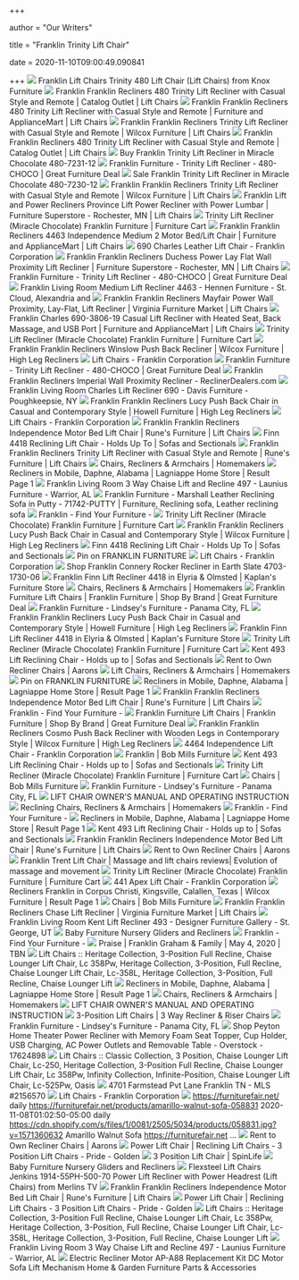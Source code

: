 +++
        
author = "Our Writers"
        
title = "Franklin Trinity Lift Chair"
        
date = 2020-11-10T09:00:49.090841
        
+++
[ ![](https://imgres.tailbase.com/rzdimg/prods/800/515908_1.jpg?width=398)](https://imgres.tailbase.com/rzdimg/prods/800/515908_1.jpg?width=398) Franklin Lift Chairs Trinity 480 Lift Chair (Lift Chairs) from Knox  Furniture
[ ![](https://imageresizer.furnituredealer.net/img/remote/images.furnituredealer.net/img/products%2Ffranklin%2Fcolor%2Fnew%20franklin%20recliners_480%207231-12-b0.jpg?width=878&height=600&scale=both&trim.threshold=80)](https://imageresizer.furnituredealer.net/img/remote/images.furnituredealer.net/img/products%2Ffranklin%2Fcolor%2Fnew%20franklin%20recliners_480%207231-12-b0.jpg?width=878&height=600&scale=both&trim.threshold=80) Franklin Franklin Recliners 480 Trinity Lift Recliner with Casual Style and  Remote | Catalog Outlet | Lift Chairs
[ ![](https://imageresizer.furnituredealer.net/img/remote/images.furnituredealer.net/img/products%2Ffranklin%2Fcolor%2Fnew%20franklin%20recliners_480%20cream-b0.jpg?width=878&height=600&scale=both&trim.threshold=80)](https://imageresizer.furnituredealer.net/img/remote/images.furnituredealer.net/img/products%2Ffranklin%2Fcolor%2Fnew%20franklin%20recliners_480%20cream-b0.jpg?width=878&height=600&scale=both&trim.threshold=80) Franklin Franklin Recliners 480 Trinity Lift Recliner with Casual Style and  Remote | Furniture and ApplianceMart | Lift Chairs
[ ![](https://imageresizer.furnituredealer.net/img/remote/images.furnituredealer.net/img/products%2Ffranklin%2Fcolor%2Fnew%20franklin%20recliners_480%20tan-b2.jpg?width=878&height=600&scale=both&trim.threshold=80)](https://imageresizer.furnituredealer.net/img/remote/images.furnituredealer.net/img/products%2Ffranklin%2Fcolor%2Fnew%20franklin%20recliners_480%20tan-b2.jpg?width=878&height=600&scale=both&trim.threshold=80) Franklin Franklin Recliners Trinity Lift Recliner with Casual Style and  Remote | Wilcox Furniture | Lift Chairs
[ ![](https://images.furnituredealer.net/img/products%2Ffranklin%2Fcolor%2Fnew%20franklin%20recliners_480%207231-12-b0.jpg)](https://images.furnituredealer.net/img/products%2Ffranklin%2Fcolor%2Fnew%20franklin%20recliners_480%207231-12-b0.jpg) Franklin Franklin Recliners 480 Trinity Lift Recliner with Casual Style and  Remote | Catalog Outlet | Lift Chairs
[ ![](https://www.localfurnitureoutlet.com/media/catalog/product/cache/1/image/9df78eab33525d08d6e5fb8d27136e95/4/8/480_trinity_AA_723112.jpg)](https://www.localfurnitureoutlet.com/media/catalog/product/cache/1/image/9df78eab33525d08d6e5fb8d27136e95/4/8/480_trinity_AA_723112.jpg) Buy Franklin Trinity Lift Recliner in Miracle Chocolate 480-7231-12
[ ![](https://greatfurnituredeal.com/media/catalog/product/cache/96ecf088ce8f63d57cd5da7bc572a359/4/8/480_trinity_chocolate.jpg)](https://greatfurnituredeal.com/media/catalog/product/cache/96ecf088ce8f63d57cd5da7bc572a359/4/8/480_trinity_chocolate.jpg) Franklin Furniture - Trinity Lift Recliner - 480-CHOCO | Great Furniture  Deal
[ ![](https://www.localfurnitureoutlet.com/media/catalog/product/cache/1/image/9df78eab33525d08d6e5fb8d27136e95/4/8/480-7230-12_1_3.jpg)](https://www.localfurnitureoutlet.com/media/catalog/product/cache/1/image/9df78eab33525d08d6e5fb8d27136e95/4/8/480-7230-12_1_3.jpg) Sale Franklin Trinity Lift Recliner in Miracle Chocolate 480-7230-12
[ ![](https://images.furnituredealer.net/img/products%2Ffranklin%2Fcolor%2Fnew%20franklin%20recliners_480%20tan-b0.jpg)](https://images.furnituredealer.net/img/products%2Ffranklin%2Fcolor%2Fnew%20franklin%20recliners_480%20tan-b0.jpg) Franklin Franklin Recliners Trinity Lift Recliner with Casual Style and  Remote | Wilcox Furniture | Lift Chairs
[ ![](https://imageresizer.furnituredealer.net/img/remote/images.furnituredealer.net/img/products%2Ffranklin%2Fcolor%2Flift%20and%20power%20recliners%20fr_486%208626-15-b1.jpg?width=878&height=600&scale=both&trim.threshold=80)](https://imageresizer.furnituredealer.net/img/remote/images.furnituredealer.net/img/products%2Ffranklin%2Fcolor%2Flift%20and%20power%20recliners%20fr_486%208626-15-b1.jpg?width=878&height=600&scale=both&trim.threshold=80) Franklin Lift and Power Recliners Province Lift Power Recliner with Power  Lumbar | Furniture Superstore - Rochester, MN | Lift Chairs
[ ![](https://smhttp-ssl-77687.nexcesscdn.net/media/catalog/product/4/8/480-7230-12-recliner-3.jpg)](https://smhttp-ssl-77687.nexcesscdn.net/media/catalog/product/4/8/480-7230-12-recliner-3.jpg) Trinity Lift Recliner (Miracle Chocolate) Franklin Furniture | Furniture  Cart
[ ![](https://imageresizer.furnituredealer.net/img/remote/images.furnituredealer.net/img/products%2Ffranklin%2Fcolor%2Fnew%20franklin%20recliners_4463-1608-12-b1.jpg?width=878&height=600&scale=both&trim.threshold=80)](https://imageresizer.furnituredealer.net/img/remote/images.furnituredealer.net/img/products%2Ffranklin%2Fcolor%2Fnew%20franklin%20recliners_4463-1608-12-b1.jpg?width=878&height=600&scale=both&trim.threshold=80) Franklin Franklin Recliners 4463 Independence Medium 2 Motor Bed/Lift Chair  | Furniture and ApplianceMart | Lift Chairs
[ ![](http://franklincorp.com/wp-content/uploads/2020/01/690_LM90-06BisonLightGray_2000px.jpg)](http://franklincorp.com/wp-content/uploads/2020/01/690_LM90-06BisonLightGray_2000px.jpg) 690 Charles Leather Lift Chair - Franklin Corporation
[ ![](https://images.furnituredealer.net/img/products%2Ffranklin%2Fcolor%2Fnew%20franklin%20recliners_3575-01-3750-07-b1.jpg)](https://images.furnituredealer.net/img/products%2Ffranklin%2Fcolor%2Fnew%20franklin%20recliners_3575-01-3750-07-b1.jpg) Franklin Franklin Recliners Duchess Power Lay Flat Wall Proximity Lift  Recliner | Furniture Superstore - Rochester, MN | Lift Chairs
[ ![](https://greatfurnituredeal.com/media/catalog/product/cache/96ecf088ce8f63d57cd5da7bc572a359/r/e/reclined_1.jpg)](https://greatfurnituredeal.com/media/catalog/product/cache/96ecf088ce8f63d57cd5da7bc572a359/r/e/reclined_1.jpg) Franklin Furniture - Trinity Lift Recliner - 480-CHOCO | Great Furniture  Deal
[ ![](https://images2.imgix.net/p4dbimg/591/images/4463_1608-25bauercamel_lifted_web.jpg?fit=fill&trim=color&trimcolor=FFFFFF&trimtol=5&bg=FFFFFF&w=768&h=576&fm=pjpg&auto=format)](https://images2.imgix.net/p4dbimg/591/images/4463_1608-25bauercamel_lifted_web.jpg?fit=fill&trim=color&trimcolor=FFFFFF&trimtol=5&bg=FFFFFF&w=768&h=576&fm=pjpg&auto=format) Franklin Living Room Medium Lift Recliner 4463 - Hennen Furniture - St.  Cloud, Alexandria and
[ ![](https://imageresizer.furnituredealer.net/img/remote/images.furnituredealer.net/img/products%2Ffranklin%2Fcolor%2Fnew%20franklin%20recliners_3516-8334-16-b1.jpg?width=878&height=600&scale=both&trim.threshold=80)](https://imageresizer.furnituredealer.net/img/remote/images.furnituredealer.net/img/products%2Ffranklin%2Fcolor%2Fnew%20franklin%20recliners_3516-8334-16-b1.jpg?width=878&height=600&scale=both&trim.threshold=80) Franklin Franklin Recliners Mayfair Power Wall Proximity, Lay-Flat, Lift  Recliner | Virginia Furniture Market | Lift Chairs
[ ![](https://images.furnituredealer.net/img/products%2Ffranklin%2Fcolor%2Fcharles%20690_690%20linen-b1.jpg)](https://images.furnituredealer.net/img/products%2Ffranklin%2Fcolor%2Fcharles%20690_690%20linen-b1.jpg) Franklin Charles 690-3806-19 Casual Lift Recliner with Heated Seat, Back  Massage, and USB Port | Furniture and ApplianceMart | Lift Chairs
[ ![](https://smhttp-ssl-77687.nexcesscdn.net/media/catalog/product/4/8/480-7230-12-recliner-2.jpg)](https://smhttp-ssl-77687.nexcesscdn.net/media/catalog/product/4/8/480-7230-12-recliner-2.jpg) Trinity Lift Recliner (Miracle Chocolate) Franklin Furniture | Furniture  Cart
[ ![](https://imageresizer.furnituredealer.net/img/remote/images.furnituredealer.net/img/products%2Ffranklin%2Fcolor%2Fnew%20franklin%20recliners_534-3522-46-b1.jpg?width=878&height=600&scale=both&trim.threshold=80)](https://imageresizer.furnituredealer.net/img/remote/images.furnituredealer.net/img/products%2Ffranklin%2Fcolor%2Fnew%20franklin%20recliners_534-3522-46-b1.jpg?width=878&height=600&scale=both&trim.threshold=80) Franklin Franklin Recliners Winslow Push Back Recliner | Wilcox Furniture |  High Leg Recliners
[ ![](http://franklincorp.com/wp-content/uploads/2019/12/493-8038-24_2-400x400.jpg)](http://franklincorp.com/wp-content/uploads/2019/12/493-8038-24_2-400x400.jpg) Lift Chairs - Franklin Corporation
[ ![](https://greatfurnituredeal.com/media/catalog/product/cache/96ecf088ce8f63d57cd5da7bc572a359/c/h/chocolate_2_23.jpg)](https://greatfurnituredeal.com/media/catalog/product/cache/96ecf088ce8f63d57cd5da7bc572a359/c/h/chocolate_2_23.jpg) Franklin Furniture - Trinity Lift Recliner - 480-CHOCO | Great Furniture  Deal
[ ![](http://imageresizer.furnituredealer.net/img/remote/s3-us-west-2.amazonaws.com/fdn-images-2/img/products%2Ffranklin%2Fcolor%2Fnew%20franklin%20recliners_7706-8233-12-b0.jpg?scale=both&width=500&height=500&f.sharpen=25&down.preserve=0)](http://imageresizer.furnituredealer.net/img/remote/s3-us-west-2.amazonaws.com/fdn-images-2/img/products%2Ffranklin%2Fcolor%2Fnew%20franklin%20recliners_7706-8233-12-b0.jpg?scale=both&width=500&height=500&f.sharpen=25&down.preserve=0) Franklin Franklin Recliners Imperial Wall Proximity Recliner -  ReclinerDealers.com
[ ![](https://images2.imgix.net/p4dbimg/591/images/690_3806-05handwovenpewter_1000px.jpg?trim=color&trimcolor=FFFFFF&trimtol=5&w=1024&h=768&fm=pjpg&auto=format)](https://images2.imgix.net/p4dbimg/591/images/690_3806-05handwovenpewter_1000px.jpg?trim=color&trimcolor=FFFFFF&trimtol=5&w=1024&h=768&fm=pjpg&auto=format) Franklin Living Room Charles Lift Recliner 690 - Davis Furniture -  Poughkeepsie, NY
[ ![](https://images.furnituredealer.net/img/products%2Ffranklin%2Fcolor%2Fnew%20franklin%20recliners_526%203214-26-b0.jpg)](https://images.furnituredealer.net/img/products%2Ffranklin%2Fcolor%2Fnew%20franklin%20recliners_526%203214-26-b0.jpg) Franklin Franklin Recliners Lucy Push Back Chair in Casual and Contemporary  Style | Howell Furniture | High Leg Recliners
[ ![](http://franklincorp.com/wp-content/uploads/2019/12/494-840515_1-400x400.jpg)](http://franklincorp.com/wp-content/uploads/2019/12/494-840515_1-400x400.jpg) Lift Chairs - Franklin Corporation
[ ![](https://images.furnituredealer.net/img/products%2Ffranklin%2Fcolor%2Fnew%20franklin%20recliners_7726-3769-15-m1.jpg)](https://images.furnituredealer.net/img/products%2Ffranklin%2Fcolor%2Fnew%20franklin%20recliners_7726-3769-15-m1.jpg) Franklin Franklin Recliners Independence Motor Bed Lift Chair | Rune's  Furniture | Lift Chairs
[ ![](https://cdn.sofasandsectionals.com/images/photos/87014.original.jpg?1561063078)](https://cdn.sofasandsectionals.com/images/photos/87014.original.jpg?1561063078) Finn 4418 Reclining Lift Chair - Holds Up To | Sofas and Sectionals
[ ![](https://images.furnituredealer.net/img/fabrics%2Ffranklin%2Ftan-s.jpg)](https://images.furnituredealer.net/img/fabrics%2Ffranklin%2Ftan-s.jpg) Franklin Franklin Recliners Trinity Lift Recliner with Casual Style and  Remote | Rune's Furniture | Lift Chairs
[ ![](https://homemakersfurniture.scene7.com/is/image/HomemakersFurniture/LZBY133555_CATHEROIMG?wid=718&hei=249)](https://homemakersfurniture.scene7.com/is/image/HomemakersFurniture/LZBY133555_CATHEROIMG?wid=718&hei=249) Chairs, Recliners & Armchairs | Homemakers
[ ![](https://imageresizer.furnituredealer.net/img/remote/images.furnituredealer.net/img/products%2Ffranklin%2Fcolor%2Fbellamy%20773_4773-3960-05-b1.jpg?width=450&height=450&scale=both&trim.threshold=80)](https://imageresizer.furnituredealer.net/img/remote/images.furnituredealer.net/img/products%2Ffranklin%2Fcolor%2Fbellamy%20773_4773-3960-05-b1.jpg?width=450&height=450&scale=both&trim.threshold=80) Recliners in Mobile, Daphne, Alabama | Lagniappe Home Store | Result Page 1
[ ![](https://images2.imgix.net/p4dbimg/591/images/497_lm92-04antiguadarkgray_2000px.jpg?fit=fill&trim=color&trimcolor=FFFFFF&trimtol=5&bg=FFFFFF&w=768&h=576&fm=pjpg&auto=format)](https://images2.imgix.net/p4dbimg/591/images/497_lm92-04antiguadarkgray_2000px.jpg?fit=fill&trim=color&trimcolor=FFFFFF&trimtol=5&bg=FFFFFF&w=768&h=576&fm=pjpg&auto=format) Franklin Living Room 3 Way Chaise Lift and Recline 497 - Launius Furniture  - Warrior, AL
[ ![](https://i.pinimg.com/originals/09/a8/e2/09a8e29ad07b28e0c76477d1e73f9da7.jpg)](https://i.pinimg.com/originals/09/a8/e2/09a8e29ad07b28e0c76477d1e73f9da7.jpg) Franklin Furniture - Marshall Leather Reclining Sofa in Putty - 71742-PUTTY  | Furniture, Reclining sofa, Leather reclining sofa
[ ![](https://images.furnituredealer.net/img/products%2Ffranklin%2Fcolor%2Fwestwood%20341_34134-3767-15-m1.jpg)](https://images.furnituredealer.net/img/products%2Ffranklin%2Fcolor%2Fwestwood%20341_34134-3767-15-m1.jpg) Franklin - Find Your Furniture -
[ ![](https://smhttp-ssl-77687.nexcesscdn.net/media/catalog/product/cache/1/small_image/295x295/9df78eab33525d08d6e5fb8d27136e95/3/3/3380225-recliner-1.jpg)](https://smhttp-ssl-77687.nexcesscdn.net/media/catalog/product/cache/1/small_image/295x295/9df78eab33525d08d6e5fb8d27136e95/3/3/3380225-recliner-1.jpg) Trinity Lift Recliner (Miracle Chocolate) Franklin Furniture | Furniture  Cart
[ ![](https://imageresizer.furnituredealer.net/img/remote/images.furnituredealer.net/img/products%2Ffranklin%2Fcolor%2Fnew%20franklin%20recliners_526%203324-45-b0.jpg?width=878&height=600&scale=both&trim.threshold=80)](https://imageresizer.furnituredealer.net/img/remote/images.furnituredealer.net/img/products%2Ffranklin%2Fcolor%2Fnew%20franklin%20recliners_526%203324-45-b0.jpg?width=878&height=600&scale=both&trim.threshold=80) Franklin Franklin Recliners Lucy Push Back Chair in Casual and Contemporary  Style | Wilcox Furniture | High Leg Recliners
[ ![](https://cdn.sofasandsectionals.com/images/photos/87017.original.jpg?1561063082)](https://cdn.sofasandsectionals.com/images/photos/87017.original.jpg?1561063082) Finn 4418 Reclining Lift Chair - Holds Up To | Sofas and Sectionals
[ ![](https://i.pinimg.com/originals/7c/fa/ee/7cfaeee1184a78d10d1c6ecc08cb70c3.jpg)](https://i.pinimg.com/originals/7c/fa/ee/7cfaeee1184a78d10d1c6ecc08cb70c3.jpg) Pin on FRANKLIN FURNITURE
[ ![](http://franklincorp.com/wp-content/uploads/2019/12/660-3768-15_1-400x400.jpg)](http://franklincorp.com/wp-content/uploads/2019/12/660-3768-15_1-400x400.jpg) Lift Chairs - Franklin Corporation
[ ![](https://www.localfurnitureoutlet.com/media/catalog/product/cache/1/image/9df78eab33525d08d6e5fb8d27136e95/4/7/4703-1730-06_1.jpg)](https://www.localfurnitureoutlet.com/media/catalog/product/cache/1/image/9df78eab33525d08d6e5fb8d27136e95/4/7/4703-1730-06_1.jpg) Shop Franklin Connery Rocker Recliner in Earth Slate 4703-1730-06
[ ![](https://images2.imgix.net/p4dbimg/591/images/4418-saddle-7506-13-reclined.jpg?trim=color&trimcolor=FFFFFF&trimtol=5&w=1024&h=768&fm=pjpg&auto=format)](https://images2.imgix.net/p4dbimg/591/images/4418-saddle-7506-13-reclined.jpg?trim=color&trimcolor=FFFFFF&trimtol=5&w=1024&h=768&fm=pjpg&auto=format) Franklin Finn Lift Recliner 4418 in Elyria & Olmsted | Kaplan's Furniture  Store
[ ![](https://homemakersfurniture.scene7.com/is/image/HomemakersFurniture/AshleyAlenya43612?wid=350&hei=350)](https://homemakersfurniture.scene7.com/is/image/HomemakersFurniture/AshleyAlenya43612?wid=350&hei=350) Chairs, Recliners & Armchairs | Homemakers
[ ![](https://greatfurnituredeal.com/media/catalog/product/cache/9d59d10e1be753817d116ae51b392012/c/a/cafe_23_2_1_1_1_1_1.jpg)](https://greatfurnituredeal.com/media/catalog/product/cache/9d59d10e1be753817d116ae51b392012/c/a/cafe_23_2_1_1_1_1_1.jpg) Franklin Furniture Lift Chairs | Franklin Furniture | Shop By Brand | Great  Furniture Deal
[ ![](https://images2.imgix.net/p4dbimg/591/images/2160_3525-07hobbsflannel_angled_2000px.jpg?fit=fill&trim=color&trimcolor=FFFFFF&trimtol=5&bg=FFFFFF&w=384&h=288&fm=pjpg&auto=format)](https://images2.imgix.net/p4dbimg/591/images/2160_3525-07hobbsflannel_angled_2000px.jpg?fit=fill&trim=color&trimcolor=FFFFFF&trimtol=5&bg=FFFFFF&w=384&h=288&fm=pjpg&auto=format) Franklin Furniture - Lindsey's Furniture - Panama City, FL
[ ![](https://images.furnituredealer.net/img/products%2Ffranklin%2Fcolor%2Fnew%20franklin%20recliners_526%203216-28-b0.jpg)](https://images.furnituredealer.net/img/products%2Ffranklin%2Fcolor%2Fnew%20franklin%20recliners_526%203216-28-b0.jpg) Franklin Franklin Recliners Lucy Push Back Chair in Casual and Contemporary  Style | Howell Furniture | High Leg Recliners
[ ![](https://images2.imgix.net/p4dbimg/591/images/4418-saddle-7506-13-lifted.jpg?trim=color&trimcolor=FFFFFF&trimtol=5&w=1024&h=768&fm=pjpg&auto=format)](https://images2.imgix.net/p4dbimg/591/images/4418-saddle-7506-13-lifted.jpg?trim=color&trimcolor=FFFFFF&trimtol=5&w=1024&h=768&fm=pjpg&auto=format) Franklin Finn Lift Recliner 4418 in Elyria & Olmsted | Kaplan's Furniture  Store
[ ![](https://smhttp-ssl-77687.nexcesscdn.net/media/catalog/product/cache/1/small_image/295x295/9df78eab33525d08d6e5fb8d27136e95/M/G/MGEN-812P-FLI-recliner-1.jpg)](https://smhttp-ssl-77687.nexcesscdn.net/media/catalog/product/cache/1/small_image/295x295/9df78eab33525d08d6e5fb8d27136e95/M/G/MGEN-812P-FLI-recliner-1.jpg) Trinity Lift Recliner (Miracle Chocolate) Franklin Furniture | Furniture  Cart
[ ![](https://cdn.sofasandsectionals.com/images/photos/141951.original.?1597089355)](https://cdn.sofasandsectionals.com/images/photos/141951.original.?1597089355) Kent 493 Lift Reclining Chair - Holds up to | Sofas and Sectionals
[ ![](https://www.aarons.com/dw/image/v2/BBZS_PRD/on/demandware.static/-/Sites-aarons_master/default/dw2acd7d6b/Furniture/7833QL0_01.jpg?sw=380&sh=380&sm=fit)](https://www.aarons.com/dw/image/v2/BBZS_PRD/on/demandware.static/-/Sites-aarons_master/default/dw2acd7d6b/Furniture/7833QL0_01.jpg?sw=380&sh=380&sm=fit) Rent to Own Recliner Chairs | Aarons
[ ![](https://homemakersfurniture.scene7.com/is/image/HomemakersFurniture/leatherchair_1?wid=350&hei=350)](https://homemakersfurniture.scene7.com/is/image/HomemakersFurniture/leatherchair_1?wid=350&hei=350) Lift Chairs, Recliners & Armchairs | Homemakers
[ ![](https://i.pinimg.com/originals/54/5f/eb/545feb3c73f1ea4fc16fa93395308927.jpg)](https://i.pinimg.com/originals/54/5f/eb/545feb3c73f1ea4fc16fa93395308927.jpg) Pin on FRANKLIN FURNITURE
[ ![](https://imageresizer.furnituredealer.net/img/remote/images.furnituredealer.net/img/products%2Fbest_home_furnishings%2Fcolor%2Fmedium%20recliners_-1353563991-21602-b0.jpg?width=450&height=450&scale=both&trim.threshold=80)](https://imageresizer.furnituredealer.net/img/remote/images.furnituredealer.net/img/products%2Fbest_home_furnishings%2Fcolor%2Fmedium%20recliners_-1353563991-21602-b0.jpg?width=450&height=450&scale=both&trim.threshold=80) Recliners in Mobile, Daphne, Alabama | Lagniappe Home Store | Result Page 1
[ ![](https://images.furnituredealer.net/img/products%2Ffranklin%2Fcolor%2Fnew%20franklin%20recliners_4585-1616-16-m1.jpg)](https://images.furnituredealer.net/img/products%2Ffranklin%2Fcolor%2Fnew%20franklin%20recliners_4585-1616-16-m1.jpg) Franklin Franklin Recliners Independence Motor Bed Lift Chair | Rune's  Furniture | Lift Chairs
[ ![](https://images.furnituredealer.net/img/products%2Ffranklin%2Fcolor%2F885%20by%20franklin_88518-3631-05-m1.jpg)](https://images.furnituredealer.net/img/products%2Ffranklin%2Fcolor%2F885%20by%20franklin_88518-3631-05-m1.jpg) Franklin - Find Your Furniture -
[ ![](https://greatfurnituredeal.com/media/catalog/product/cache/9d59d10e1be753817d116ae51b392012/8/8/88520-4.jpg)](https://greatfurnituredeal.com/media/catalog/product/cache/9d59d10e1be753817d116ae51b392012/8/8/88520-4.jpg) Franklin Furniture Lift Chairs | Franklin Furniture | Shop By Brand | Great  Furniture Deal
[ ![](https://images.furnituredealer.net/img/products%2Ffranklin%2Fcolor%2Fnew%20franklin%20recliners_504%208246-06-b0.jpg)](https://images.furnituredealer.net/img/products%2Ffranklin%2Fcolor%2Fnew%20franklin%20recliners_504%208246-06-b0.jpg) Franklin Franklin Recliners Cosmo Push Back Recliner with Wooden Legs in  Contemporary Style | Wilcox Furniture | High Leg Recliners
[ ![](http://franklincorp.com/wp-content/uploads/2019/12/4464-1312-16_2.jpg)](http://franklincorp.com/wp-content/uploads/2019/12/4464-1312-16_2.jpg) 4464 Independence Lift Chair - Franklin Corporation
[ ![](https://images2.imgix.net/p4dbimg/p171/images/56boston-0.jpg?fit=fill&trim=color&trimcolor=FFFFFF&trimtol=5&bg=FFFFFF&w=384&h=288&fm=pjpg&auto=format)](https://images2.imgix.net/p4dbimg/p171/images/56boston-0.jpg?fit=fill&trim=color&trimcolor=FFFFFF&trimtol=5&bg=FFFFFF&w=384&h=288&fm=pjpg&auto=format) Franklin | Bob Mills Furniture
[ ![](https://cdn.sofasandsectionals.com/images/photos/141949.original.?1597089350)](https://cdn.sofasandsectionals.com/images/photos/141949.original.?1597089350) Kent 493 Lift Reclining Chair - Holds up to | Sofas and Sectionals
[ ![](https://smhttp-ssl-77687.nexcesscdn.net/media/catalog/product/cache/1/small_image/295x295/9df78eab33525d08d6e5fb8d27136e95/7/-/7-3058-5460-85-recliner-1.jpg)](https://smhttp-ssl-77687.nexcesscdn.net/media/catalog/product/cache/1/small_image/295x295/9df78eab33525d08d6e5fb8d27136e95/7/-/7-3058-5460-85-recliner-1.jpg) Trinity Lift Recliner (Miracle Chocolate) Franklin Furniture | Furniture  Cart
[ ![](https://images2.imgix.net/p4dbimg/p171/images/lea-char-boston-0.jpg?fit=fill&trim=color&trimcolor=FFFFFF&trimtol=5&bg=FFFFFF&w=384&h=288&fm=pjpg&auto=format)](https://images2.imgix.net/p4dbimg/p171/images/lea-char-boston-0.jpg?fit=fill&trim=color&trimcolor=FFFFFF&trimtol=5&bg=FFFFFF&w=384&h=288&fm=pjpg&auto=format) Chairs | Bob Mills Furniture
[ ![](https://images2.imgix.net/p4dbimg/591/images/30942_3826-04silvertonchar_front_web.jpg?fit=fill&trim=color&trimcolor=FFFFFF&trimtol=5&bg=FFFFFF&w=384&h=288&fm=pjpg&auto=format)](https://images2.imgix.net/p4dbimg/591/images/30942_3826-04silvertonchar_front_web.jpg?fit=fill&trim=color&trimcolor=FFFFFF&trimtol=5&bg=FFFFFF&w=384&h=288&fm=pjpg&auto=format) Franklin Furniture - Lindsey's Furniture - Panama City, FL
[ ![](x-raw-image:///d2aa99e4f103103318a100c5df4c074464123155ff180ad1bca519aab59a733f)](x-raw-image:///d2aa99e4f103103318a100c5df4c074464123155ff180ad1bca519aab59a733f) LIFT CHAIR OWNER'S MANUAL AND OPERATING INSTRUCTION
[ ![](https://homemakersfurniture.scene7.com/is/image/HomemakersFurniture/LaZBoyMorrison420904?wid=350&hei=350)](https://homemakersfurniture.scene7.com/is/image/HomemakersFurniture/LaZBoyMorrison420904?wid=350&hei=350) Reclining Chairs, Recliners & Armchairs | Homemakers
[ ![](https://images.furnituredealer.net/img/products%2Ffranklin%2Fcolor%2Fteagan%20840_84088-8708-14%2B84018-8708-14-m1.jpg)](https://images.furnituredealer.net/img/products%2Ffranklin%2Fcolor%2Fteagan%20840_84088-8708-14%2B84018-8708-14-m1.jpg) Franklin - Find Your Furniture -
[ ![](https://imageresizer.furnituredealer.net/img/remote/images.furnituredealer.net/img/products%2Fbest_home_furnishings%2Fcolor%2Ftryp_5ni25sc-22177-b0.jpg?width=450&height=450&scale=both&trim.threshold=80)](https://imageresizer.furnituredealer.net/img/remote/images.furnituredealer.net/img/products%2Fbest_home_furnishings%2Fcolor%2Ftryp_5ni25sc-22177-b0.jpg?width=450&height=450&scale=both&trim.threshold=80) Recliners in Mobile, Daphne, Alabama | Lagniappe Home Store | Result Page 1
[ ![](https://cdn.sofasandsectionals.com/images/photos/141947.original.?1597089345)](https://cdn.sofasandsectionals.com/images/photos/141947.original.?1597089345) Kent 493 Lift Reclining Chair - Holds up to | Sofas and Sectionals
[ ![](https://images.furnituredealer.net/img/products%2Ffranklin%2Fcolor%2Fnew%20franklin%20recliners_2160-3202-65-m1.jpg)](https://images.furnituredealer.net/img/products%2Ffranklin%2Fcolor%2Fnew%20franklin%20recliners_2160-3202-65-m1.jpg) Franklin Franklin Recliners Independence Motor Bed Lift Chair | Rune's  Furniture | Lift Chairs
[ ![](https://www.aarons.com/dw/image/v2/BBZS_PRD/on/demandware.static/-/Sites-aarons_master/default/dw98cc803a/Furniture/7833TW4_01.jpg?sw=380&sh=380&sm=fit)](https://www.aarons.com/dw/image/v2/BBZS_PRD/on/demandware.static/-/Sites-aarons_master/default/dw98cc803a/Furniture/7833TW4_01.jpg?sw=380&sh=380&sm=fit) Rent to Own Recliner Chairs | Aarons
[ ![](http://www.artformstudio.com/wp-content/uploads/2017/06/5555-Series-Sleeper-Reclining-Lift-Chair-with-Magazine-Pocket-300x300.jpg)](http://www.artformstudio.com/wp-content/uploads/2017/06/5555-Series-Sleeper-Reclining-Lift-Chair-with-Magazine-Pocket-300x300.jpg) Franklin Trent Lift Chair | Massage and lift chairs reviews| Evolution of  massage and movement
[ ![](https://smhttp-ssl-77687.nexcesscdn.net/media/catalog/product/cache/1/small_image/295x295/9df78eab33525d08d6e5fb8d27136e95/6/0/600086-glider-1.jpg)](https://smhttp-ssl-77687.nexcesscdn.net/media/catalog/product/cache/1/small_image/295x295/9df78eab33525d08d6e5fb8d27136e95/6/0/600086-glider-1.jpg) Trinity Lift Recliner (Miracle Chocolate) Franklin Furniture | Furniture  Cart
[ ![](http://franklincorp.com/wp-content/uploads/2020/08/441_3003-07PrincetonPlatinum_Front_web-400x400.jpg)](http://franklincorp.com/wp-content/uploads/2020/08/441_3003-07PrincetonPlatinum_Front_web-400x400.jpg) 441 Apex Lift Chair - Franklin Corporation
[ ![](https://imageresizer.furnituredealer.net/img/remote/images.furnituredealer.net/img/products%2Ffranklin%2Fcolor%2Fnew%20franklin%20recliners_526-3511-05-bbjjgd2__au-f33n7pvtvtq.jpg?width=450&height=450&scale=both&trim.threshold=80)](https://imageresizer.furnituredealer.net/img/remote/images.furnituredealer.net/img/products%2Ffranklin%2Fcolor%2Fnew%20franklin%20recliners_526-3511-05-bbjjgd2__au-f33n7pvtvtq.jpg?width=450&height=450&scale=both&trim.threshold=80) Recliners Franklin in Corpus Christi, Kingsville, Calallen, Texas | Wilcox  Furniture | Result Page 1
[ ![](https://images2.imgix.net/p4dbimg/p171/images/duke%20recliner.jpg?fit=fill&trim=color&trimcolor=FFFFFF&trimtol=5&bg=FFFFFF&w=384&h=288&fm=pjpg&auto=format)](https://images2.imgix.net/p4dbimg/p171/images/duke%20recliner.jpg?fit=fill&trim=color&trimcolor=FFFFFF&trimtol=5&bg=FFFFFF&w=384&h=288&fm=pjpg&auto=format) Chairs | Bob Mills Furniture
[ ![](https://images.furnituredealer.net/img/fabrics%2Ffranklin%2F3633-15-s.jpg)](https://images.furnituredealer.net/img/fabrics%2Ffranklin%2F3633-15-s.jpg) Franklin Franklin Recliners Chase Lift Recliner | Virginia Furniture Market  | Lift Chairs
[ ![](https://ec2b-css.imgix.net/cid17/css/1673/logo.png)](https://ec2b-css.imgix.net/cid17/css/1673/logo.png) Franklin Living Room Kent Lift Recliner 493 - Designer Furniture Gallery -  St. George, UT
[ ![](https://www.destinationbabykids.com/images/franklinnben/franklinben-tahoma-stonegrey.jpg)](https://www.destinationbabykids.com/images/franklinnben/franklinben-tahoma-stonegrey.jpg) Baby Furniture Nursery Gliders and Recliners
[ ![](https://images.furnituredealer.net/img/products%2Ffranklin%2Fcolor%2F887%20by%20franklin_887-59%2B50%2B19-3736-17-m1.jpg)](https://images.furnituredealer.net/img/products%2Ffranklin%2Fcolor%2F887%20by%20franklin_887-59%2B50%2B19-3736-17-m1.jpg) Franklin - Find Your Furniture -
[ ![](https://vhx.imgix.net/tbn/assets/ebe1cdce-47dd-47e2-a62b-a17aaf13ada8.jpg?fit=crop&fm=jpg&h=720&q=85&w=1280)](https://vhx.imgix.net/tbn/assets/ebe1cdce-47dd-47e2-a62b-a17aaf13ada8.jpg?fit=crop&fm=jpg&h=720&q=85&w=1280) Praise | Franklin Graham & Family | May 4, 2020 | TBN
[ ![](https://secure.hmepowerweb.com/Resources/Uploads/e5dd8b28-fa45-41c3-a3b3-3a4086b90dbb.jpg)](https://secure.hmepowerweb.com/Resources/Uploads/e5dd8b28-fa45-41c3-a3b3-3a4086b90dbb.jpg) Lift Chairs :: Heritage Collection, 3-Position Full Recline, Chaise Lounger Lift  Chair, Lc 358Pw, Heritage Collection, 3-Position, Full Recline, Chaise  Lounger Lift Chair, Lc-358L, Heritage Collection, 3-Position, Full Recline,  Chaise Lounger Lift
[ ![](https://imageresizer.furnituredealer.net/img/remote/images.furnituredealer.net/img/products%2Fbest_home_furnishings%2Fcolor%2Fpetite%20recliners_9aw25-b2.jpg?width=450&height=450&scale=both&trim.threshold=80)](https://imageresizer.furnituredealer.net/img/remote/images.furnituredealer.net/img/products%2Fbest_home_furnishings%2Fcolor%2Fpetite%20recliners_9aw25-b2.jpg?width=450&height=450&scale=both&trim.threshold=80) Recliners in Mobile, Daphne, Alabama | Lagniappe Home Store | Result Page 1
[ ![](https://homemakersfurniture.scene7.com/is/image/HomemakersFurniture/AshleyCimarosse453003?wid=350&hei=350)](https://homemakersfurniture.scene7.com/is/image/HomemakersFurniture/AshleyCimarosse453003?wid=350&hei=350) Chairs, Recliners & Armchairs | Homemakers
[ ![](x-raw-image:///8b98ee6360f7747af9347937fff44a5a0f799b451ef1725c69767a0498bd7183)](x-raw-image:///8b98ee6360f7747af9347937fff44a5a0f799b451ef1725c69767a0498bd7183) LIFT CHAIR OWNER'S MANUAL AND OPERATING INSTRUCTION
[ ![](https://www.parentgiving.com/images/product_large/l-heritage-chairs-7079-4704.jpg)](https://www.parentgiving.com/images/product_large/l-heritage-chairs-7079-4704.jpg) 3-Position Lift Chairs | 3 Way Recliner & Riser Chairs
[ ![](https://images2.imgix.net/p4dbimg/591/images/808_oslo_af_351408.jpg?fit=fill&trim=color&trimcolor=FFFFFF&trimtol=5&bg=FFFFFF&w=384&h=288&fm=pjpg&auto=format)](https://images2.imgix.net/p4dbimg/591/images/808_oslo_af_351408.jpg?fit=fill&trim=color&trimcolor=FFFFFF&trimtol=5&bg=FFFFFF&w=384&h=288&fm=pjpg&auto=format) Franklin Furniture - Lindsey's Furniture - Panama City, FL
[ ![](https://ak1.ostkcdn.com/images/products/17624898/Peyton-Home-Theater-Power-Recliner-with-Memory-Foam-Seat-Topper-Cup-Holder-USB-Charging-AC-Power-Outlets-and-Removable-Table-3017eed9-4370-460a-a837-66f46fcd819a.jpg)](https://ak1.ostkcdn.com/images/products/17624898/Peyton-Home-Theater-Power-Recliner-with-Memory-Foam-Seat-Topper-Cup-Holder-USB-Charging-AC-Power-Outlets-and-Removable-Table-3017eed9-4370-460a-a837-66f46fcd819a.jpg) Shop Peyton Home Theater Power Recliner with Memory Foam Seat Topper, Cup  Holder, USB Charging, AC Power Outlets and Removable Table - Overstock -  17624898
[ ![](https://marvel-b1-cdn.bc0a.com/f00000000188701/secure.hmepowerweb.com/Resources/Uploads/ea905fb9-7fb4-49c6-968a-97cc090c02a3.jpg)](https://marvel-b1-cdn.bc0a.com/f00000000188701/secure.hmepowerweb.com/Resources/Uploads/ea905fb9-7fb4-49c6-968a-97cc090c02a3.jpg) Lift Chairs :: Classic Collection, 3 Position, Chaise Lounger Lift Chair,  Lc-250, Heritage Collection, 3-Position Full Recline, Chaise Lounger Lift  Chair, Lc 358Pw, Infinity Collection, Infinite-Position, Chaise Lounger Lift  Chair, Lc-525Pw, Oasis
[ ![](https://feed-images.rewhosting.com/realtracs/_cloud_media/propertyresi/residential/rtc2156570-1-o.jpg)](https://feed-images.rewhosting.com/realtracs/_cloud_media/propertyresi/residential/rtc2156570-1-o.jpg) 4701 Farmstead Pvt Lane Franklin TN - MLS #2156570
[ ![](http://franklincorp.com/wp-content/uploads/2019/12/683-3800-05_1-1-400x400.jpg)](http://franklincorp.com/wp-content/uploads/2019/12/683-3800-05_1-1-400x400.jpg) Lift Chairs - Franklin Corporation
[ ![](https://cdn.shopify.com/s/files/1/0081/2505/5034/products/052720.jpg?v=1571360845)](https://cdn.shopify.com/s/files/1/0081/2505/5034/products/052720.jpg?v=1571360845) https://furniturefair.net/ daily  https://furniturefair.net/products/amarillo-walnut-sofa-058831  2020-11-08T01:02:50-05:00 daily  https://cdn.shopify.com/s/files/1/0081/2505/5034/products/058831.jpg?v=1571360632  Amarillo Walnut Sofa https://furniturefair.net ...
[ ![](https://www.aarons.com/dw/image/v2/BBZS_PRD/on/demandware.static/-/Sites-aarons_master/default/dw188413eb/Furniture/7833MMK_01.jpg?sw=380&sh=380&sm=fit)](https://www.aarons.com/dw/image/v2/BBZS_PRD/on/demandware.static/-/Sites-aarons_master/default/dw188413eb/Furniture/7833MMK_01.jpg?sw=380&sh=380&sm=fit) Rent to Own Recliner Chairs | Aarons
[ ![](https://www.mobilitytoys.com/images/catalog/89.jpg)](https://www.mobilitytoys.com/images/catalog/89.jpg) Power Lift Chair | Reclining Lift Chairs - 3 Position Lift Chairs - Pride -  Golden
[ ![](https://www.spinlife.com/contentHeader/img/lift_chairs_experts.png)](https://www.spinlife.com/contentHeader/img/lift_chairs_experts.png) 3 Position Lift Chair | SpinLife
[ ![](https://www.destinationbabykids.com/images/franklinnben/B17787FTLG.jpg)](https://www.destinationbabykids.com/images/franklinnben/B17787FTLG.jpg) Baby Furniture Nursery Gliders and Recliners
[ ![](https://imgres.tailbase.com/rzdimg/prods/800/547713_4.jpg)](https://imgres.tailbase.com/rzdimg/prods/800/547713_4.jpg) Flexsteel Lift Chairs Jenkins 1914-55PH-500-70 Power Lift Recliner with  Power Headrest (Lift Chairs) from Merlins TV
[ ![](https://images.furnituredealer.net/img/products%2Ffranklin%2Fcolor%2Fnew%20franklin%20recliners_4560-8339-25-m1.jpg)](https://images.furnituredealer.net/img/products%2Ffranklin%2Fcolor%2Fnew%20franklin%20recliners_4560-8339-25-m1.jpg) Franklin Franklin Recliners Independence Motor Bed Lift Chair | Rune's  Furniture | Lift Chairs
[ ![](https://www.mobilitytoys.com/images/products/pr501c.png)](https://www.mobilitytoys.com/images/products/pr501c.png) Power Lift Chair | Reclining Lift Chairs - 3 Position Lift Chairs - Pride -  Golden
[ ![](https://secure.hmepowerweb.com/Resources/Uploads/55b28311-7317-44c0-964d-b10f2bca2830.jpg)](https://secure.hmepowerweb.com/Resources/Uploads/55b28311-7317-44c0-964d-b10f2bca2830.jpg) Lift Chairs :: Heritage Collection, 3-Position Full Recline, Chaise Lounger Lift  Chair, Lc 358Pw, Heritage Collection, 3-Position, Full Recline, Chaise  Lounger Lift Chair, Lc-358L, Heritage Collection, 3-Position, Full Recline,  Chaise Lounger Lift
[ ![](https://ec2b-css.imgix.net/cid3/css/20428/header-logo.png)](https://ec2b-css.imgix.net/cid3/css/20428/header-logo.png) Franklin Living Room 3 Way Chaise Lift and Recline 497 - Launius Furniture  - Warrior, AL
[ ![](https://www.ruizhe.org/images/zbondfactory/OK618ZLDDTG/5.jpg)](https://www.ruizhe.org/images/zbondfactory/OK618ZLDDTG/5.jpg) Electric Recliner Motor AP-A88 Replacement Kit DC Motor Sofa Lift Mechanism  Home & Garden Furniture Parts & Accessories

